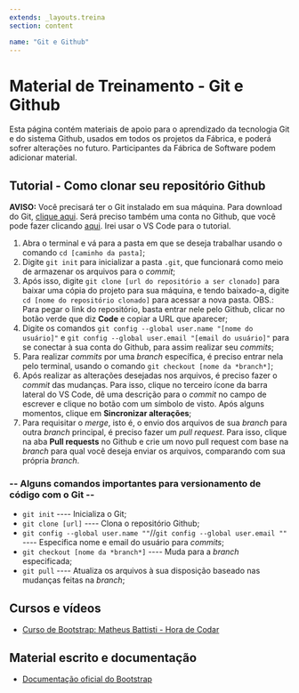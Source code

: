 ```yaml
---
extends: _layouts.treina
section: content

name: "Git e Github"
---
```

# Material de Treinamento - Git e Github

Esta página contém materiais de apoio para o aprendizado da tecnologia Git e do sistema Github, usados em todos os projetos da Fábrica, e poderá sofrer alterações no futuro. Participantes da Fábrica de Software podem adicionar material.

## Tutorial - Como clonar seu repositório Github

**AVISO:** Você precisará ter o Git instalado em sua máquina. Para download do Git, [clique aqui](https://git-scm.com/downloads). Será preciso também uma conta no Github, que você pode fazer clicando [aqui](https://github.com). Irei usar o VS Code para o tutorial.

1. Abra o terminal e vá para a pasta em que se deseja trabalhar usando o comando `cd [caminho da pasta]`;
2. Digite `git init` para inicializar a pasta `.git`, que funcionará como meio de armazenar os arquivos para o *commit*;
3. Após isso, digite `git clone [url do repositório a ser clonado]` para baixar uma cópia do projeto para sua máquina, e tendo baixado-a, digite `cd [nome do repositório clonado]` para acessar a nova pasta. OBS.: Para pegar o link do repositório, basta entrar nele pelo Github, clicar no botão verde que diz **Code**  e copiar a URL que aparecer;
4. Digite os comandos `git config --global user.name "[nome do usuário]"` e `git config --global user.email "[email do usuário]"` para se conectar à sua conta do Github, para assim realizar seu *commits*;
5. Para realizar *commits* por uma *branch* específica, é preciso entrar nela pelo terminal, usando o comando `git checkout [nome da *branch*]`;
6. Após realizar as alterações desejadas nos arquivos, é preciso fazer o *commit* das mudanças. Para isso, clique no terceiro ícone da barra lateral do VS Code, dê uma descrição para o *commit* no campo de escrever e clique no botão com um símbolo de visto. Após alguns momentos, clique em **Sincronizar alterações**;
7. Para requisitar o *merge*, isto é, o envio dos arquivos de sua *branch* para outra *branch* principal, é preciso fazer um *pull request*. Para isso, clique na aba **Pull requests** no Github e crie um novo pull request com base na *branch* para qual você deseja enviar os arquivos, comparando com sua própria *branch*.



### -- Alguns comandos importantes para versionamento de código com o Git --

- `git init` ---- Inicializa o Git;
- `git clone [url]` ---- Clona o repositório Github;
- `git config --global user.name ""`//`git config --global user.email ""` ---- Especifica nome e email do usuário para *commits*;
- `git checkout [nome da *branch*]` ---- Muda para a *branch* especificada;
- `git pull` ---- Atualiza os arquivos à sua disposição baseado nas mudanças feitas na *branch*;

## Cursos e vídeos

- [Curso de Bootstrap: Matheus Battisti - Hora de Codar](https://www.youtube.com/watch?v=SmQMZ36hJJY&list=PLnDvRpP8Bnexu5wvxogy6N49_S5Xk8Cze)

## Material escrito e documentação

- [Documentação oficial do Bootstrap](https://getbootstrap.com.br/docs/4.1/getting-started/introduction/)